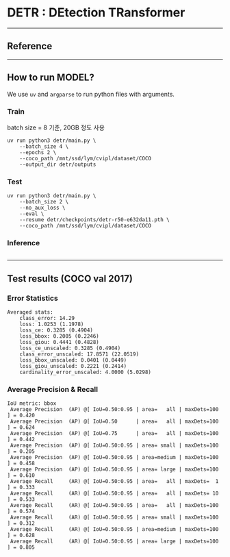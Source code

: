 # DETR : DEtection TRansformer
---

## Reference


---
## How to run MODEL?
We use `uv` and `argparse` to run python files with arguments. 

### Train
batch size = 8 기준, 20GB 정도 사용

```
uv run python3 detr/main.py \
    --batch_size 4 \
    --epochs 2 \
    --coco_path /mnt/ssd/lym/cvipl/dataset/COCO
    --output_dir detr/outputs
```

### Test

```
uv run python3 detr/main.py \
    --batch_size 2 \
    --no_aux_loss \
    --eval \
    --resume detr/checkpoints/detr-r50-e632da11.pth \
    --coco_path /mnt/ssd/lym/cvipl/dataset/COCO
```

### Inference

```

```

---


## Test results (COCO val 2017)
### Error Statistics
```
Averaged stats: 
    class_error: 14.29  
    loss: 1.0253 (1.1978)  
    loss_ce: 0.3285 (0.4904)  
    loss_bbox: 0.2005 (0.2246)  
    loss_giou: 0.4441 (0.4828)  
    loss_ce_unscaled: 0.3285 (0.4904)  
    class_error_unscaled: 17.8571 (22.0519)  
    loss_bbox_unscaled: 0.0401 (0.0449)  
    loss_giou_unscaled: 0.2221 (0.2414)  
    cardinality_error_unscaled: 4.0000 (5.0298)
```

### Average Precision & Recall
```
IoU metric: bbox
 Average Precision  (AP) @[ IoU=0.50:0.95 | area=   all | maxDets=100 ] = 0.420
 Average Precision  (AP) @[ IoU=0.50      | area=   all | maxDets=100 ] = 0.624
 Average Precision  (AP) @[ IoU=0.75      | area=   all | maxDets=100 ] = 0.442
 Average Precision  (AP) @[ IoU=0.50:0.95 | area= small | maxDets=100 ] = 0.205
 Average Precision  (AP) @[ IoU=0.50:0.95 | area=medium | maxDets=100 ] = 0.458
 Average Precision  (AP) @[ IoU=0.50:0.95 | area= large | maxDets=100 ] = 0.610
 Average Recall     (AR) @[ IoU=0.50:0.95 | area=   all | maxDets=  1 ] = 0.333
 Average Recall     (AR) @[ IoU=0.50:0.95 | area=   all | maxDets= 10 ] = 0.533
 Average Recall     (AR) @[ IoU=0.50:0.95 | area=   all | maxDets=100 ] = 0.574
 Average Recall     (AR) @[ IoU=0.50:0.95 | area= small | maxDets=100 ] = 0.312
 Average Recall     (AR) @[ IoU=0.50:0.95 | area=medium | maxDets=100 ] = 0.628
 Average Recall     (AR) @[ IoU=0.50:0.95 | area= large | maxDets=100 ] = 0.805
 ```